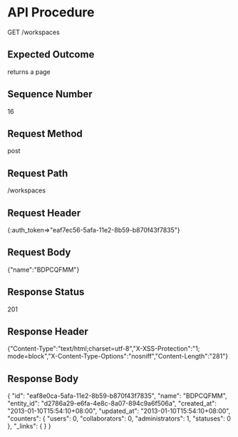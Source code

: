 # API Procedure
GET /workspaces
## Expected Outcome
returns a page
## Sequence Number
16
## Request Method
post
## Request Path
/workspaces
## Request Header
{:auth_token=>"eaf7ec56-5afa-11e2-8b59-b870f43f7835"}
## Request Body
{"name":"BDPCQFMM"}

## Response Status
201
## Response Header
{"Content-Type":"text/html;charset=utf-8","X-XSS-Protection":"1; mode=block","X-Content-Type-Options":"nosniff","Content-Length":"281"}

## Response Body
{
  "id": "eaf8e0ca-5afa-11e2-8b59-b870f43f7835",
  "name": "BDPCQFMM",
  "entity_id": "d2786a29-e6fa-4e8c-8a07-894c9a6f506a",
  "created_at": "2013-01-10T15:54:10+08:00",
  "updated_at": "2013-01-10T15:54:10+08:00",
  "counters": {
    "users": 0,
    "collaborators": 0,
    "administrators": 1,
    "statuses": 0
  },
  "_links": {
  }
}
